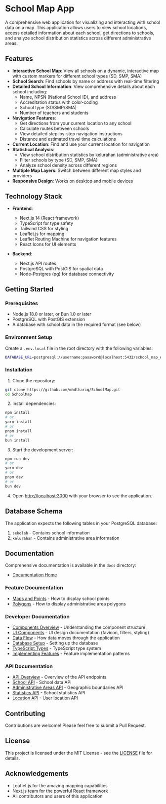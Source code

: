 # School Map App

A comprehensive web application for visualizing and interacting with school data on a map. This application allows users to view school locations, access detailed information about each school, get directions to schools, and analyze school distribution statistics across different administrative areas.

## Features

- **Interactive School Map**: View all schools on a dynamic, interactive map with custom markers for different school types (SD, SMP, SMA)
- **School Search**: Find schools by name or address with real-time filtering
- **Detailed School Information**: View comprehensive details about each school including:
  - Name, NPSN (National School ID), and address
  - Accreditation status with color-coding
  - School type (SD/SMP/SMA)
  - Number of teachers and students
- **Navigation Features**:
  - Get directions from your current location to any school
  - Calculate routes between schools
  - View detailed step-by-step navigation instructions
  - Distance and estimated travel time calculations
- **Current Location**: Find and use your current location for navigation
- **Statistical Analysis**:
  - View school distribution statistics by kelurahan (administrative area)
  - Filter schools by type (SD, SMP, SMA)
  - Analyze school density across different regions
- **Multiple Map Layers**: Switch between different map styles and providers
- **Responsive Design**: Works on desktop and mobile devices

## Technology Stack

- **Frontend**:

  - Next.js 14 (React framework)
  - TypeScript for type safety
  - Tailwind CSS for styling
  - Leaflet.js for mapping
  - Leaflet Routing Machine for navigation features
  - React Icons for UI elements

- **Backend**:
  - Next.js API routes
  - PostgreSQL with PostGIS for spatial data
  - Node-Postgres (pg) for database connectivity

## Getting Started

### Prerequisites

- Node.js 18.0 or later, or Bun 1.0 or later
- PostgreSQL with PostGIS extension
- A database with school data in the required format (see below)

### Environment Setup

Create a `.env.local` file in the root directory with the following variables:

```bash
DATABASE_URL=postgresql://username:password@localhost:5432/school_map_db
```

### Installation

1. Clone the repository:

```bash
git clone https://github.com/mhdthariq/SchoolMap.git
cd SchoolMap
```

2. Install dependencies:

```bash
npm install
# or
yarn install
# or
pnpm install
# or
bun install
```

3. Start the development server:

```bash
npm run dev
# or
yarn dev
# or
pnpm dev
# or
bun dev
```

4. Open [http://localhost:3000](http://localhost:3000) with your browser to see the application.

## Database Schema

The application expects the following tables in your PostgreSQL database:

1. `sekolah` - Contains school information
2. `kelurahan` - Contains administrative area information

## Documentation

Comprehensive documentation is available in the `docs` directory:

- [Documentation Home](./docs/README.md)

### Feature Documentation

- [Maps and Points](./docs/features/maps-and-points.md) - How to display school points
- [Polygons](./docs/features/polygons.md) - How to display administrative area polygons

### Developer Documentation

- [Components Overview](./docs/development/components.md) - Understanding the component structure
- [UI Components](./docs/development/ui-components.md) - UI design documentation (favicon, filters, styling)
- [Data Flow](./docs/development/data-flow.md) - How data moves through the application
- [Database Setup](./docs/development/database-setup.md) - Setting up the database
- [TypeScript Types](./docs/development/typescript-types.md) - TypeScript type system
- [Implementing Features](./docs/development/implementing-features.md) - Feature implementation patterns

### API Documentation

- [API Overview](./docs/api/overview.md) - Overview of the API endpoints
- [School API](./docs/api/endpoints/sekolah.md) - School data API
- [Administrative Areas API](./docs/api/endpoints/kelurahan.md) - Geographic boundaries API
- [Statistics API](./docs/api/endpoints/kelurahan-stats.md) - School statistics API
- [Location API](./docs/api/endpoints/location.md) - User location API

## Contributing

Contributions are welcome! Please feel free to submit a Pull Request.

## License

This project is licensed under the MIT License - see the [LICENSE](LICENSE) file for details.

## Acknowledgements

- Leaflet.js for the amazing mapping capabilities
- Next.js team for the powerful React framework
- All contributors and users of this application
